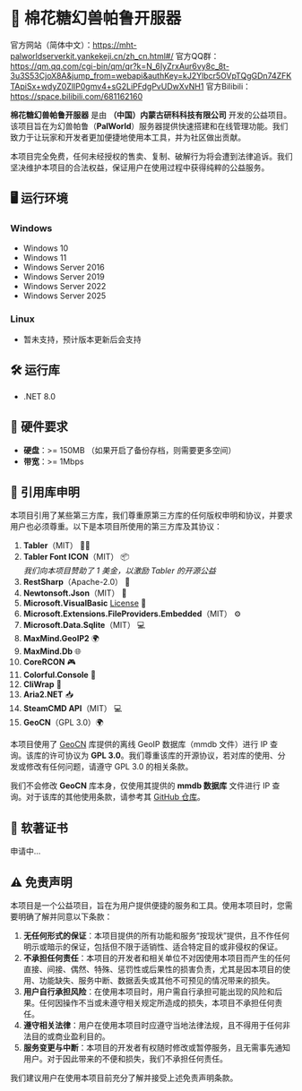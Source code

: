 # 🧸 棉花糖幻兽帕鲁开服器

官方网站（简体中文）：https://mht-palworldserverkit.yankekeji.cn/zh_cn.html#/
官方QQ群：https://qm.qq.com/cgi-bin/qm/qr?k=N_6IyZrxAur6vy8c_8t-3u3S53CjoX8A&jump_from=webapi&authKey=kJ2Ylbcr5OVpTQgGDn74ZFKTApiSx+wdyZ0ZlIP0gmv4+sG2LiPFdgPvUDwXvNH1
官方Bilibili：https://space.bilibili.com/681162160

**棉花糖幻兽帕鲁开服器** 是由 **（中国）内蒙古研科科技有限公司** 开发的公益项目。该项目旨在为幻兽帕鲁（**PalWorld**）服务器提供快速搭建和在线管理功能。我们致力于让玩家和开发者更加便捷地使用本工具，并为社区做出贡献。

本项目完全免费，任何未经授权的售卖、复制、破解行为将会遭到法律追诉。我们坚决维护本项目的合法权益，保证用户在使用过程中获得纯粹的公益服务。

## 🖥️ 运行环境

### Windows
- Windows 10
- Windows 11
- Windows Server 2016
- Windows Server 2019
- Windows Server 2022
- Windows Server 2025

### Linux
- 暂未支持，预计版本更新后会支持

## 🛠️ 运行库

- .NET 8.0

## 💾 硬件要求

- **硬盘**：>= 150MB （如果开启了备份存档，则需要更多空间）
- **带宽**：>= 1Mbps

## 📜 引用库申明

本项目引用了某些第三方库，我们尊重原第三方库的任何版权申明和协议，并要求用户也必须尊重。以下是本项目所使用的第三方库及其协议：

1. **Tabler**（MIT） 🧑‍💻
2. **Tabler Font ICON**（MIT） 📦  
   *我们向本项目赞助了 1 美金，以激励 Tabler 的开源公益*
3. **RestSharp**（Apache-2.0） 🔧
4. **Newtonsoft.Json**（MIT） 📝
5. **Microsoft.VisualBasic** [License](https://github.com/dotnet/corefx/blob/master/LICENSE.TXT) 💼
6. **Microsoft.Extensions.FileProviders.Embedded**（MIT） ⚙️
7. **Microsoft.Data.Sqlite**（MIT） 💻
8. **MaxMind.GeoIP2** 🌍
9. **MaxMind.Db** 🌐
10. **CoreRCON** 🎮
11. **Colorful.Console** 🌈
12. **CliWrap** 🔲
13. **Aria2.NET** 📥
14. **SteamCMD API**（MIT） 💻
15. **GeoCN**（GPL 3.0）🌍

本项目使用了 [GeoCN](https://github.com/ljxi/GeoCN) 库提供的离线 GeoIP 数据库（mmdb 文件）进行 IP 查询。该库的许可协议为 **GPL 3.0**。我们尊重该库的开源协议，若对库的使用、分发或修改有任何问题，请遵守 GPL 3.0 的相关条款。

我们不会修改 **GeoCN** 库本身，仅使用其提供的 **mmdb 数据库** 文件进行 IP 查询。对于该库的其他使用条款，请参考其 [GitHub 仓库](https://github.com/ljxi/GeoCN)。


## 📝 软著证书

申请中...

## ⚠️ 免责声明

本项目是一个公益项目，旨在为用户提供便捷的服务和工具。使用本项目时，您需要明确了解并同意以下条款：

1. **无任何形式的保证**：本项目提供的所有功能和服务“按现状”提供，且不作任何明示或暗示的保证，包括但不限于适销性、适合特定目的或非侵权的保证。
2. **不承担任何责任**：本项目的开发者和相关单位不对因使用本项目而产生的任何直接、间接、偶然、特殊、惩罚性或后果性的损害负责，尤其是因本项目的使用、功能缺失、服务中断、数据丢失或其他不可预见的情况带来的损失。
3. **用户自行承担风险**：在使用本项目时，用户需自行承担可能出现的风险和后果。任何因操作不当或未遵守相关规定所造成的损失，本项目不承担任何责任。
4. **遵守相关法律**：用户在使用本项目时应遵守当地法律法规，且不得用于任何非法目的或商业盈利目的。
5. **服务变更与中断**：本项目的开发者有权随时修改或暂停服务，且无需事先通知用户。对于因此带来的不便和损失，我们不承担任何责任。

我们建议用户在使用本项目前充分了解并接受上述免责声明条款。
